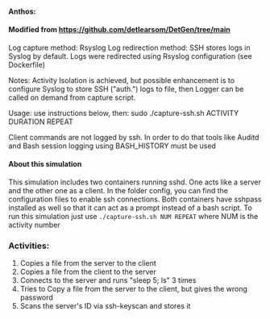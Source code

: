 #### Anthos:
#### Modified from https://github.com/detlearsom/DetGen/tree/main
Log capture method: Rsyslog
Log redirection method: SSH stores logs in Syslog by default. Logs were redirected using Rsyslog configuration (see Dockerfile)

Notes: Activity Isolation is achieved, but possible enhancement is to configure Syslog to store SSH ("auth.") logs to file, then Logger can be called on demand from capture script.

Usage: use instructions below, then:
    sudo ./capture-ssh.sh ACTIVITY DURATION REPEAT 

Client commands are not logged by ssh. In order to do that tools like Auditd and Bash session logging using BASH_HISTORY must be used

#### About this simulation

This simulation includes two containers running sshd. One acts like a server and the other one as a client. In the folder config, you can find the configuration files to enable ssh connections. Both containers have sshpass installed as well so that it can act as a prompt instead of a bash script. To run this simulation just use `./capture-ssh.sh NUM REPEAT` where NUM is the activity number

### Activities:
1. Copies a file from the server to the client
2. Copies a file from the client to the server
3. Connects to the server and runs "sleep 5; ls" 3 times
4. Tries to Copy a file from the server to the client, but gives the wrong password
5. Scans the server's ID via ssh-keyscan and stores it

